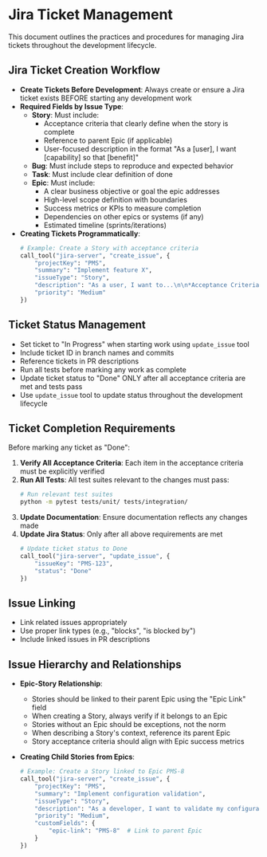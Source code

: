 # Jira Ticket Management

This document outlines the practices and procedures for managing Jira tickets throughout the development lifecycle.

## Jira Ticket Creation Workflow

- **Create Tickets Before Development**: Always create or ensure a Jira ticket exists BEFORE starting any development work
- **Required Fields by Issue Type**:
  - **Story**: Must include:
    - Acceptance criteria that clearly define when the story is complete
    - Reference to parent Epic (if applicable)
    - User-focused description in the format "As a [user], I want [capability] so that [benefit]"
  - **Bug**: Must include steps to reproduce and expected behavior
  - **Task**: Must include clear definition of done
  - **Epic**: Must include:
    - A clear business objective or goal the epic addresses
    - High-level scope definition with boundaries
    - Success metrics or KPIs to measure completion
    - Dependencies on other epics or systems (if any)
    - Estimated timeline (sprints/iterations)
- **Creating Tickets Programmatically**:
  ```python
  # Example: Create a Story with acceptance criteria
  call_tool("jira-server", "create_issue", {
      "projectKey": "PMS",
      "summary": "Implement feature X",
      "issueType": "Story",
      "description": "As a user, I want to...\n\n*Acceptance Criteria:*\n1. Feature works when...\n2. Tests are added for...\n3. Documentation is updated with...",
      "priority": "Medium"
  })
  ```

## Ticket Status Management

- Set ticket to "In Progress" when starting work using `update_issue` tool
- Include ticket ID in branch names and commits
- Reference tickets in PR descriptions
- Run all tests before marking any work as complete
- Update ticket status to "Done" ONLY after all acceptance criteria are met and tests pass
- Use `update_issue` tool to update status throughout the development lifecycle

## Ticket Completion Requirements

Before marking any ticket as "Done":

1. **Verify All Acceptance Criteria**: Each item in the acceptance criteria must be explicitly verified
2. **Run All Tests**: All test suites relevant to the changes must pass:
   ```bash
   # Run relevant test suites
   python -m pytest tests/unit/ tests/integration/
   ```
3. **Update Documentation**: Ensure documentation reflects any changes made
4. **Update Jira Status**: Only after all above requirements are met
   ```python
   # Update ticket status to Done
   call_tool("jira-server", "update_issue", {
       "issueKey": "PMS-123",
       "status": "Done"
   })
   ```

## Issue Linking

- Link related issues appropriately
- Use proper link types (e.g., "blocks", "is blocked by")
- Include linked issues in PR descriptions

## Issue Hierarchy and Relationships

- **Epic-Story Relationship**:
  - Stories should be linked to their parent Epic using the "Epic Link" field
  - When creating a Story, always verify if it belongs to an Epic
  - Stories without an Epic should be exceptions, not the norm
  - When describing a Story's context, reference its parent Epic
  - Story acceptance criteria should align with Epic success metrics

- **Creating Child Stories from Epics**:
  ```python
  # Example: Create a Story linked to Epic PMS-8
  call_tool("jira-server", "create_issue", {
      "projectKey": "PMS",
      "summary": "Implement configuration validation",
      "issueType": "Story",
      "description": "As a developer, I want to validate my configuration file so that I can catch errors before runtime.\n\n*Part of Epic: PMS-8 (Configuration System)*\n\n*Acceptance Criteria:*\n1. Validates against JSON schema\n2. Provides clear error messages\n3. Tests cover validation edge cases",
      "priority": "Medium",
      "customFields": {
          "epic-link": "PMS-8"  # Link to parent Epic
      }
  })